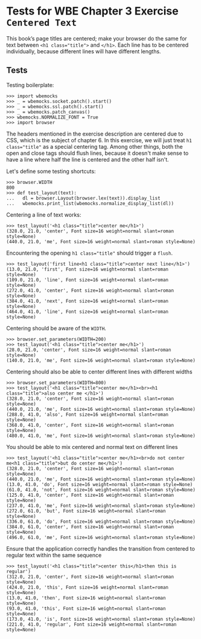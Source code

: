 Tests for WBE Chapter 3 Exercise `Centered Text`
==============================================

This book’s page titles are centered; make your browser do the same
for text between `<h1 class="title">` and `</h1>`. Each line has to be
centered individually, because different lines will have different
lengths.

Tests
-----

Testing boilerplate:

    >>> import wbemocks
    >>> _ = wbemocks.socket.patch().start()
    >>> _ = wbemocks.ssl.patch().start()
    >>> _ = wbemocks.patch_canvas()
    >>> wbemocks.NORMALIZE_FONT = True
    >>> import browser

The headers mentioned in the exercise description are centered due to
CSS, which is the subject of chapter 6. In this exercise, we will just
treat `h1 class="title"` as a special centering tag. Among other
things, both the open and close tags should flush lines, because it
doesn't make sense to have a line where half the line is centered and
the other half isn't.

Let's define some testing shortcuts:

    >>> browser.WIDTH
    800
    >>> def test_layout(text):
    ...   dl = browser.Layout(browser.lex(text)).display_list
    ...   wbemocks.print_list(wbemocks.normalize_display_list(dl))

Centering a line of text works:

    >>> test_layout('<h1 class="title">center me</h1>')
    (328.0, 21.0, 'center', Font size=16 weight=normal slant=roman style=None)
    (440.0, 21.0, 'me', Font size=16 weight=normal slant=roman style=None)

Encountering the opening `h1 class="title"`  should trigger a `flush`.

    >>> test_layout('first line<h1 class="title">center next line</h1>')
    (13.0, 21.0, 'first', Font size=16 weight=normal slant=roman style=None)
    (109.0, 21.0, 'line', Font size=16 weight=normal slant=roman style=None)
    (272.0, 41.0, 'center', Font size=16 weight=normal slant=roman style=None)
    (384.0, 41.0, 'next', Font size=16 weight=normal slant=roman style=None)
    (464.0, 41.0, 'line', Font size=16 weight=normal slant=roman style=None)

Centering should be aware of the `WIDTH`.

    >>> browser.set_parameters(WIDTH=200)
    >>> test_layout('<h1 class="title">center me</h1>')
    (28.0, 21.0, 'center', Font size=16 weight=normal slant=roman style=None)
    (140.0, 21.0, 'me', Font size=16 weight=normal slant=roman style=None)

Centering should also be able to center different lines with different widths

    >>> browser.set_parameters(WIDTH=800)
    >>> test_layout('<h1 class="title">center me</h1><br><h1 class="title">also center me </h1>')
    (328.0, 21.0, 'center', Font size=16 weight=normal slant=roman style=None)
    (440.0, 21.0, 'me', Font size=16 weight=normal slant=roman style=None)
    (288.0, 41.0, 'also', Font size=16 weight=normal slant=roman style=None)
    (368.0, 41.0, 'center', Font size=16 weight=normal slant=roman style=None)
    (480.0, 41.0, 'me', Font size=16 weight=normal slant=roman style=None)

You should be able to mix centered and normal text on different lines

    >>> test_layout('<h1 class="title">center me</h1><br>do not center me<h1 class="title">but do center me</h1>')
    (328.0, 21.0, 'center', Font size=16 weight=normal slant=roman style=None)
    (440.0, 21.0, 'me', Font size=16 weight=normal slant=roman style=None)
    (13.0, 41.0, 'do', Font size=16 weight=normal slant=roman style=None)
    (61.0, 41.0, 'not', Font size=16 weight=normal slant=roman style=None)
    (125.0, 41.0, 'center', Font size=16 weight=normal slant=roman style=None)
    (237.0, 41.0, 'me', Font size=16 weight=normal slant=roman style=None)
    (272.0, 61.0, 'but', Font size=16 weight=normal slant=roman style=None)
    (336.0, 61.0, 'do', Font size=16 weight=normal slant=roman style=None)
    (384.0, 61.0, 'center', Font size=16 weight=normal slant=roman style=None)
    (496.0, 61.0, 'me', Font size=16 weight=normal slant=roman style=None)


Ensure that the application correctly handles the transition from centered to regular text within the same sequence

    >>> test_layout('<h1 class="title">center this</h1>then this is regular')
    (312.0, 21.0, 'center', Font size=16 weight=normal slant=roman style=None)
    (424.0, 21.0, 'this', Font size=16 weight=normal slant=roman style=None)
    (13.0, 41.0, 'then', Font size=16 weight=normal slant=roman style=None)
    (93.0, 41.0, 'this', Font size=16 weight=normal slant=roman style=None)
    (173.0, 41.0, 'is', Font size=16 weight=normal slant=roman style=None)
    (221.0, 41.0, 'regular', Font size=16 weight=normal slant=roman style=None)
